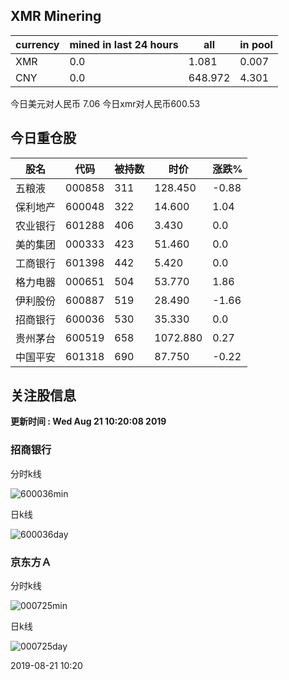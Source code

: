 ## XMR Minering

|currency|mined in last 24 hours|all|in pool|
|---|---|---|---|
|XMR|0.0|1.081|0.007|
|CNY|0.0|648.972|4.301|

今日美元对人民币 7.06	今日xmr对人民币600.53


## 今日重仓股 

|股名|代码|被持数|时价|涨跌%|
|---|---|---|---|---|
|五粮液|000858|311|128.450|-0.88|
|保利地产|600048|322|14.600|1.04|
|农业银行|601288|406|3.430|0.0|
|美的集团|000333|423|51.460|0.0|
|工商银行|601398|442|5.420|0.0|
|格力电器|000651|504|53.770|1.86|
|伊利股份|600887|519|28.490|-1.66|
|招商银行|600036|530|35.330|0.0|
|贵州茅台|600519|658|1072.880|0.27|
|中国平安|601318|690|87.750|-0.22|

## 关注股信息
**更新时间 : Wed Aug 21 10:20:08 2019**
### 招商银行 
分时k线

![600036min](http://image.sinajs.cn/newchart/min/n/sh600036.gif)

日k线

![600036day](http://image.sinajs.cn/newchart/daily/n/sh600036.gif)

### 京东方Ａ 
分时k线

![000725min](http://image.sinajs.cn/newchart/min/n/sz000725.gif)

日k线

![000725day](http://image.sinajs.cn/newchart/daily/n/sz000725.gif)

2019-08-21 10:20